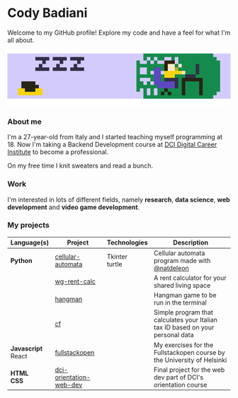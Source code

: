 # Cody Badiani

Welcome to my GitHub profile!
Explore my code and have a feel for what I'm all about.

![pixel art gif of me at work](./gh-anim.gif)

### About me

I'm a 27-year-old from Italy and I started teaching myself programming at 18. Now I'm taking a Backend Development course at [DCI Digital Career Institute](https://digitalcareerinstitute.org/) to become a professional.

On my free time I knit sweaters and read a bunch.

### Work

I'm interested in lots of different fields, namely **research**, **data science**, **web development** and **video game development**.

### My projects

| Language(s)| Project | Technologies | Description |
| --- | --- | --- | --- |
| __Python__ | [cellular-automata](https://github.com/spszk/cellular_automata.git) | Tkinter<br/>turtle | Cellular automata program made with [@natdeleon](https://github.com/natdeleon) |
| | [wg-rent-calc](https://github.com/spszk/wg-rent-calc) | | A rent calculator for your shared living space |
| | [hangman](https://github.com/spszk/hangman.git) | | Hangman game to be run in the terminal |
| | [cf](https://github.com/spszk/cf) | | Simple program that calculates your Italian tax ID based on your personal data |
| __Javascript__<br/>React | [fullstackopen](https://github.com/spszk/fullstackopen) | | My exercises for the Fullstackopen course by the University of Helsinki |
| __HTML__<br/>__CSS__ | [dci-orientation-web-dev](https://github.com/spszk/dci-orientation-web-dev) | | Final project for the web dev part of DCI's orientation course |
